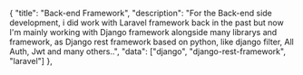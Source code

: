 {
"title": "Back-end Framework",
"description": "For the Back-end side development, i did work with Laravel framework back in the past but now I'm mainly working with Django framework alongside many librarys and framework, as Django rest framework based on python, like django filter, All Auth, Jwt and many others..",
"data": ["django", "django-rest-framework", "laravel"]
},

